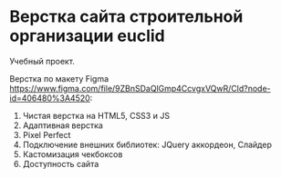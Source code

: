 # Верстка сайта строительной организации euclid

Учебный проект.

Верстка по макету Figma https://www.figma.com/file/9ZBnSDaQlGmp4CcvgxVQwR/Cld?node-id=406480%3A4520:
1. Чистая верстка на HTML5, CSS3 и JS
2. Адаптивная верстка
3. Pixel Perfect
4. Подключение внешних библиотек: JQuery аккордеон, Слайдер
5. Кастомизация чекбоксов
6. Доступность сайта